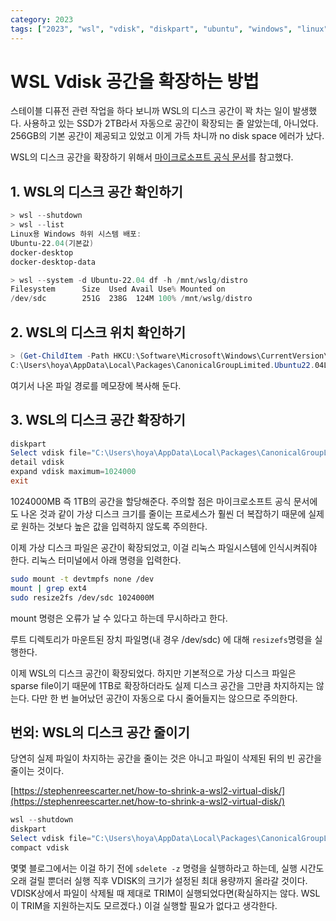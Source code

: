 ```yaml
---
category: 2023
tags: ["2023", "wsl", "vdisk", "diskpart", "ubuntu", "windows", "linux"]
---
```


# WSL Vdisk 공간을 확장하는 방법

스테이블 디퓨전 관련 작업을 하다 보니까 WSL의 디스크 공간이 꽉 차는 일이 발생했다. 사용하고 있는 SSD가 2TB라서 자동으로 공간이 확장되는 줄 알았는데, 아니었다. 256GB의 기본 공간이 제공되고 있었고 이게 가득 차니까 no disk space 에러가 났다.

WSL의 디스크 공간을 확장하기 위해서 [마이크로소프트 공식 문서](https://learn.microsoft.com/ko-kr/windows/wsl/disk-space)를 참고했다.

## 1. WSL의 디스크 공간 확인하기

```powershell
> wsl --shutdown
> wsl --list
Linux용 Windows 하위 시스템 배포:
Ubuntu-22.04(기본값)
docker-desktop
docker-desktop-data
```

```powershell
> wsl --system -d Ubuntu-22.04 df -h /mnt/wslg/distro
Filesystem      Size  Used Avail Use% Mounted on
/dev/sdc        251G  238G  124M 100% /mnt/wslg/distro
```

## 2. WSL의 디스크 위치 확인하기

```powershell
> (Get-ChildItem -Path HKCU:\Software\Microsoft\Windows\CurrentVersion\Lxss | Where-Object { $_.GetValue("DistributionName") -eq 'Ubuntu-22.04' }).GetValue("BasePath") + "\ext4.vhdx"
C:\Users\hoya\AppData\Local\Packages\CanonicalGroupLimited.Ubuntu22.04LTS\LocalState\ext4.vhdx
```

여기서 나온 파일 경로를 메모장에 복사해 둔다.

## 3. WSL의 디스크 공간 확장하기

```powershell
diskpart
Select vdisk file="C:\Users\hoya\AppData\Local\Packages\CanonicalGroupLimited.Ubuntu22.04LTS\LocalState\ext4.vhdx"
detail vdisk
expand vdisk maximum=1024000
exit
```

1024000MB 즉 1TB의 공간을 할당해준다. 주의할 점은 마이크로소프트 공식 문서에도 나온 것과 같이 가상 디스크 크기를 줄이는 프로세스가 훨씬 더 복잡하기 때문에 실제로 원하는 것보다 높은 값을 입력하지 않도록 주의한다.

이제 가상 디스크 파일은 공간이 확장되었고, 이걸 리눅스 파일시스템에 인식시켜줘야 한다. 리눅스 터미널에서 아래 명령을 입력한다.

```bash
sudo mount -t devtmpfs none /dev
mount | grep ext4
sudo resize2fs /dev/sdc 1024000M
```

mount 명령은 오류가 날 수 있다고 하는데 무시하라고 한다.

루트 디렉토리가 마운트된 장치 파일명(내 경우 /dev/sdc) 에 대해 `resizefs`명령을 실행한다.

이제 WSL의 디스크 공간이 확장되었다. 하지만 기본적으로 가상 디스크 파일은 sparse file이기 때문에 1TB로 확장하더라도 실제 디스크 공간을 그만큼 차지하지는 않는다. 다만 한 번 늘어났던 공간이 자동으로 다시 줄어들지는 않으므로 주의한다.

## 번외: WSL의 디스크 공간 줄이기

당연히 실제 파일이 차지하는 공간을 줄이는 것은 아니고 파일이 삭제된 뒤의 빈 공간을 줄이는 것이다.

[https://stephenreescarter.net/how-to-shrink-a-wsl2-virtual-disk/](https://stephenreescarter.net/how-to-shrink-a-wsl2-virtual-disk/)

```powershell
wsl --shutdown
diskpart
Select vdisk file="C:\Users\hoya\AppData\Local\Packages\CanonicalGroupLimited.Ubuntu22.04LTS\LocalState\ext4.vhdx"
compact vdisk
```

몇몇 블로그에서는 이걸 하기 전에 `sdelete -z` 명령을 실행하라고 하는데, 실행 시간도 오래 걸릴 뿐더러 실행 직후 VDISK의 크기가 설정된 최대 용량까지 올라갈 것이다. VDISK상에서 파일이 삭제될 때 제대로 TRIM이 실행되었다면(확실하지는 않다. WSL이 TRIM을 지원하는지도 모르겠다.) 이걸 실행할 필요가 없다고 생각한다.
